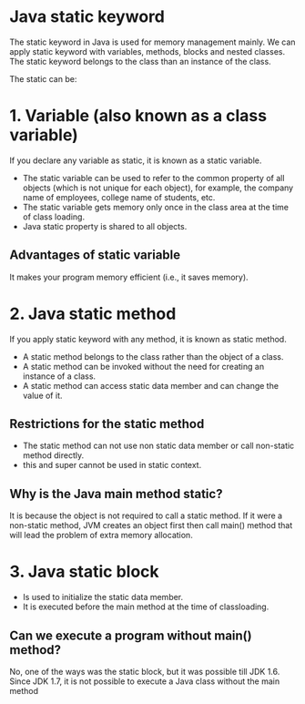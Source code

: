 # Java static keyword
The static keyword in Java is used for memory management mainly. We can apply static keyword with variables, methods, blocks and nested classes. The static keyword belongs to the class than an instance of the class.

The static can be:

# 1. Variable (also known as a class variable)
If you declare any variable as static, it is known as a static variable.

- The static variable can be used to refer to the common property of all objects (which is not unique for each object), for example, the company name of employees, college name of students, etc.
- The static variable gets memory only once in the class area at the time of class loading.
- Java static property is shared to all objects.

## Advantages of static variable
It makes your program memory efficient (i.e., it saves memory).

# 2. Java static method
If you apply static keyword with any method, it is known as static method.

- A static method belongs to the class rather than the object of a class.
- A static method can be invoked without the need for creating an instance of a class.
- A static method can access static data member and can change the value of it.

## Restrictions for the static method
- The static method can not use non static data member or call non-static method directly.
- this and super cannot be used in static context.

## Why is the Java main method static?
It is because the object is not required to call a static method. If it were a non-static method, JVM
creates an object first then call main() method that will lead the problem of extra memory allocation.

# 3. Java static block
- Is used to initialize the static data member.
- It is executed before the main method at the time of classloading.

## Can we execute a program without main() method?
No, one of the ways was the static block, but it was possible till JDK 1.6. Since JDK 1.7, it is not possible to execute a Java class without the main method
